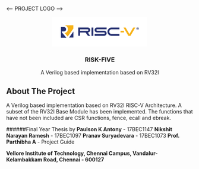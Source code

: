 <-- PROJECT LOGO -->
<br />
<p align="center">
  <a href="https://github.com/paulsonkantony/risk-five/">
    <img src="images/logo.png" alt="Logo" width="256" height="80">
  </a>

  <h3 align="center">RISK-FIVE</h3>

  <p align="center">
    A Verilog based implementation based on RV32I
  </p>
</p>


<!-- ABOUT THE PROJECT -->
## About The Project
A Verilog based implementation based on RV32I RISC-V Architecture.
A subset of the RV32I Base Module has been implemented. The functions that have not been included are CSR functions, fence, ecall and ebreak.

######Final Year Thesis by
**Paulson K Antony** - 17BEC1147
**Nikshit Narayan Ramesh** - 17BEC1097
**Pranav Suryadevara** - 17BEC1073
**Prof. Parthibha A** - Project Guide

**Vellore Institute of Technology, Chennai Campus,
Vandalur-Kelambakkam Road,
Chennai - 600127**
